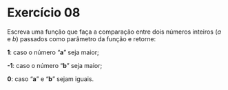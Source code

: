 # Exercício 08  
  
Escreva uma função que faça a comparação entre dois números inteiros (*a* e *b*) passados como parâmetro da função e retorne:  

__1__: caso o número “__a__” seja maior;

__-1__: caso o número “__b__” seja maior;

__0__: caso “__a__” e “__b__” sejam iguais.
